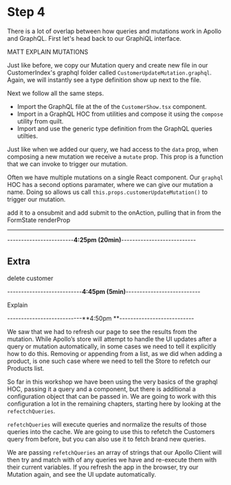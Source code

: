 # Step 4

There is a lot of overlap between how queries and mutations work in Apollo and GraphQL. First let's head back to our GraphiQL interface.

MATT EXPLAIN MUTATIONS

Just like before, we copy our Mutation query and create new file in our CustomerIndex's graphql folder called `CustomerUpdateMutation.graphql`. Again, we will instantly see a type definition show up next to the file.

Next we follow all the same steps.

* Import the GraphQL file at the of the `CustomerShow.tsx` component.
* Import in a GraphQL HOC from utilities and compose it using the `compose` utility from quilt.
* Import and use the generic type definition from the GraphQL queries utilties.

Just like when we added our query, we had access to the `data` prop, when composing a new mutation we receive a `mutate` prop. This prop is a function that we can invoke to trigger our mutation. 

Often we have multiple mutations on a single React component. Our `graphql` HOC has a second options paramater, where we can give our mutation a name. Doing so allows us call `this.props.customerUpdateMutation()` to trigger our mutation.



add it to a onsubmit and add submit to the onAction, pulling that in from the FormState renderProp




---

------------------------**4:25pm (20min)**---------------------------

## Extra

delete customer

---------------------------**4:45pm (5min)**---------------------------

Explain

---------------------------**4:50pm **---------------------------

We saw that we had to refresh our page to see the results from the mutation. While Apollo’s store will attempt to handle the UI updates after a query or mutation automatically, in some cases we need to tell it explicitly how to do this. Removing or appending from a list, as we did when adding a product, is one such case where we need to tell the Store to refetch our Products list.

So far in this workshop we have been using the very basics of the graphql HOC, passing it a query and a component, but there is additional a configuration object that can be passed in. We are going to work with this configuration a lot in the remaining chapters, starting here by looking at the `refectchQueries`.

`refetchQueries` will execute queries and normalize the results of those queries into the cache. We are going to use this to refetch the Customers query from before, but you can also use it to fetch brand new queries.

We are passing `refetchQueries` an array of strings that our Apollo Client will then try and match with of any queries we have and re-execute them with their current variables. If you refresh the app in the browser, try our Mutation again, and see the UI update automatically.
